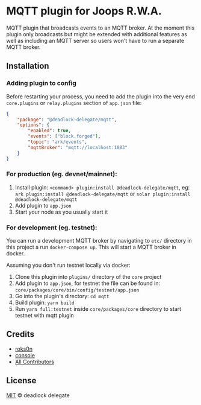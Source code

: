 # MQTT plugin for Joops R.W.A.

MQTT plugin that broadcasts events to an MQTT broker. At the moment this plugin only broadcasts but
might be extended with additional features as well as including an MQTT server so users won't have
to run a separate MQTT broker.


## Installation

### Adding plugin to config

Before restarting your process, you need to add the plugin into the very end  `core.plugins` or `relay.plugins` section of `app.json` file:

```json
{
    "package": "@deadlock-delegate/mqtt",
    "options": {
        "enabled": true,
        "events": ["block.forged"],
        "topic": "ark/events",
        "mqttBroker": "mqtt://localhost:1883"
    }
}
```

### For production (eg. devnet/mainnet):

1. Install plugin: `<command> plugin:install @deadlock-delegate/mqtt`, eg: `ark plugin:install @deadlock-delegate/mqtt` or `solar plugin:install @deadlock-delegate/mqtt`
2. Add plugin to `app.json`
3. Start your node as you usually start it 

### For development (eg. testnet):

You can run a development MQTT broker by navigating to `etc/` directory in this project a run `docker-compose up`. This will start a MQTT broker in docker.

Assuming you don't run testnet locally via docker:

1. Clone this plugin into `plugins/` directory of the `core` project
2. Add plugin to `app.json`, for testnet the file can be found in: `core/packages/core/bin/config/testnet/app.json`
3. Go into the plugin's directory: `cd mqtt`
4. Build plugin: `yarn build`
5. Run `yarn full:testnet` inside `core/packages/core` directory to start testnet with mqtt plugin

## Credits

- [roks0n](https://github.com/roks0n)
- [console](https://github.com/c0nsol3)
- [All Contributors](../../contributors)

## License

[MIT](LICENSE) © deadlock delegate
